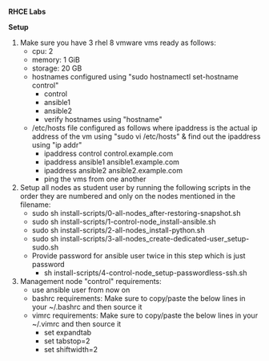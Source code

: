 **RHCE Labs**

**Setup**
1.  Make sure you have 3 rhel 8 vmware vms ready as follows:
    - cpu: 2
    - memory: 1 GiB
    - storage: 20 GB
    - hostnames configured using "sudo hostnamectl set-hostname control"
      - control
      - ansible1
      - ansible2
      - verify hostnames using "hostname"
    - /etc/hosts file configured as follows where ipaddress is the actual ip address of the vm using "sudo vi /etc/hosts" & find out the ipaddress using "ip addr"
      - ipaddress control control.example.com
      - ipaddress ansible1 ansible1.example.com
      - ipaddress ansible2 ansible2.example.com
      - ping the vms from one another
2.  Setup all nodes as student user by running the following scripts in the order they are numbered and only on the nodes mentioned in the filename:
    - sudo sh install-scripts/0-all-nodes_after-restoring-snapshot.sh
    - sudo sh install-scripts/1-control-node_install-ansible.sh
    - sudo sh install-scripts/2-all-nodes_install-python.sh
    - sudo sh install-scripts/3-all-nodes_create-dedicated-user_setup-sudo.sh
    - Provide password for ansible user twice in this step which is just password
      - sh install-scripts/4-control-node_setup-passwordless-ssh.sh
3.  Management node "control" requirements:
    - use ansible user from now on
    - bashrc requirements: Make sure to copy/paste the below lines in your ~/.bashrc and then source it
    - vimrc requirements: Make sure to copy/paste the below lines in your ~/.vimrc and then source it
      - set expandtab
      - set tabstop=2
      - set shiftwidth=2



